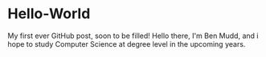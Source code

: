 # Hello-World
My first ever GitHub post, soon to be filled!
Hello there, I'm Ben Mudd, and i hope to study Computer Science at degree level in the upcoming years.
